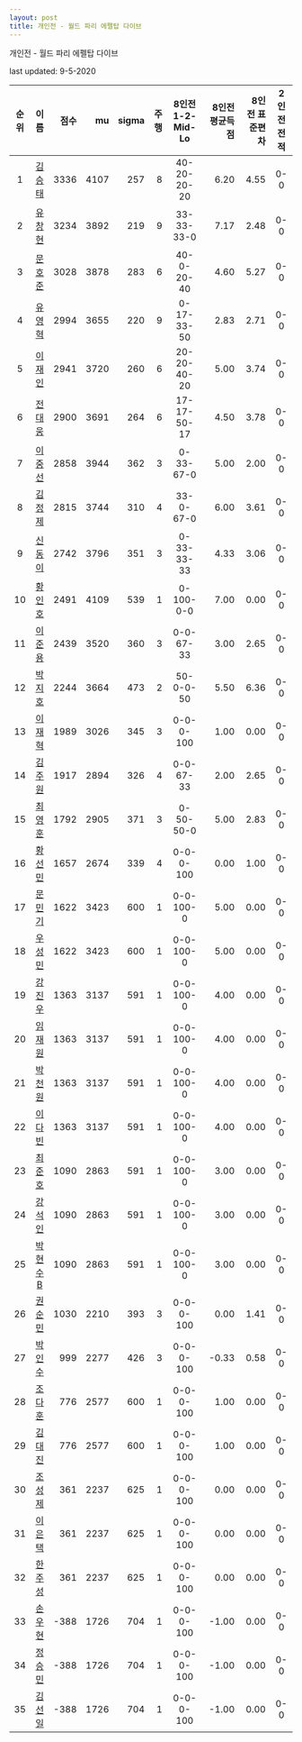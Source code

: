 ```yaml
---
layout: post
title: 개인전 - 월드 파리 에펠탑 다이브
---
```



개인전 - 월드 파리 에펠탑 다이브


last updated: 9-5-2020

| 순위 | 이름 | 점수 | mu | sigma | 주행 | 8인전 1-2-Mid-Lo | 8인전 평균득점 | 8인전 표준편차 | 2인전 전적 |
|:---:|:---:|---:|---:|---:|---:|:---:|---:|---:|:---:|
| 1 | [김승태](../gimseungtae) | 3336 | 4107 | 257 | 8 | 40-20-20-20 | 6.20 | 4.55 | 0-0 |
| 2 | [유창현](../yuchanghyeon) | 3234 | 3892 | 219 | 9 | 33-33-33-0 | 7.17 | 2.48 | 0-0 |
| 3 | [문호준](../munhojun) | 3028 | 3878 | 283 | 6 | 40-0-20-40 | 4.60 | 5.27 | 0-0 |
| 4 | [유영혁](../yuyeonghyeok) | 2994 | 3655 | 220 | 9 | 0-17-33-50 | 2.83 | 2.71 | 0-0 |
| 5 | [이재인](../ijaein) | 2941 | 3720 | 260 | 6 | 20-20-40-20 | 5.00 | 3.74 | 0-0 |
| 6 | [전대웅](../jeondaewoong) | 2900 | 3691 | 264 | 6 | 17-17-50-17 | 4.50 | 3.78 | 0-0 |
| 7 | [이중선](../ijungseon) | 2858 | 3944 | 362 | 3 | 0-33-67-0 | 5.00 | 2.00 | 0-0 |
| 8 | [김정제](../gimjeongje) | 2815 | 3744 | 310 | 4 | 33-0-67-0 | 6.00 | 3.61 | 0-0 |
| 9 | [신동이](../shindongi) | 2742 | 3796 | 351 | 3 | 0-33-33-33 | 4.33 | 3.06 | 0-0 |
| 10 | [황인호](../hwanginho) | 2491 | 4109 | 539 | 1 | 0-100-0-0 | 7.00 | 0.00 | 0-0 |
| 11 | [이준용](../ijunyong) | 2439 | 3520 | 360 | 3 | 0-0-67-33 | 3.00 | 2.65 | 0-0 |
| 12 | [박지호](../bakjiho) | 2244 | 3664 | 473 | 2 | 50-0-0-50 | 5.50 | 6.36 | 0-0 |
| 13 | [이재혁](../ijaehyeok) | 1989 | 3026 | 345 | 3 | 0-0-0-100 | 1.00 | 0.00 | 0-0 |
| 14 | [김주원](../gimjuwon) | 1917 | 2894 | 326 | 4 | 0-0-67-33 | 2.00 | 2.65 | 0-0 |
| 15 | [최영훈](../choiyeonghun) | 1792 | 2905 | 371 | 3 | 0-50-50-0 | 5.00 | 2.83 | 0-0 |
| 16 | [황선민](../hwangseongmin) | 1657 | 2674 | 339 | 4 | 0-0-0-100 | 0.00 | 1.00 | 0-0 |
| 17 | [문민기](../munmingi) | 1622 | 3423 | 600 | 1 | 0-0-100-0 | 5.00 | 0.00 | 0-0 |
| 18 | [우성민](../useongmin) | 1622 | 3423 | 600 | 1 | 0-0-100-0 | 5.00 | 0.00 | 0-0 |
| 19 | [강진우](../gangjinwu) | 1363 | 3137 | 591 | 1 | 0-0-100-0 | 4.00 | 0.00 | 0-0 |
| 20 | [임재원](../imjaewon) | 1363 | 3137 | 591 | 1 | 0-0-100-0 | 4.00 | 0.00 | 0-0 |
| 21 | [박천원](../bakcheonwon) | 1363 | 3137 | 591 | 1 | 0-0-100-0 | 4.00 | 0.00 | 0-0 |
| 22 | [이다빈](../idabin) | 1363 | 3137 | 591 | 1 | 0-0-100-0 | 4.00 | 0.00 | 0-0 |
| 23 | [최준호](../choijunho) | 1090 | 2863 | 591 | 1 | 0-0-100-0 | 3.00 | 0.00 | 0-0 |
| 24 | [강석인](../gangseokin) | 1090 | 2863 | 591 | 1 | 0-0-100-0 | 3.00 | 0.00 | 0-0 |
| 25 | [박현수B](../bakhyeonsu-b) | 1090 | 2863 | 591 | 1 | 0-0-100-0 | 3.00 | 0.00 | 0-0 |
| 26 | [권순민](../gweonsoonmin) | 1030 | 2210 | 393 | 3 | 0-0-0-100 | 0.00 | 1.41 | 0-0 |
| 27 | [박인수](../bakinsu) | 999 | 2277 | 426 | 3 | 0-0-0-100 | -0.33 | 0.58 | 0-0 |
| 28 | [조다훈](../jodahun) | 776 | 2577 | 600 | 1 | 0-0-0-100 | 1.00 | 0.00 | 0-0 |
| 29 | [김대진](../gimdaejin) | 776 | 2577 | 600 | 1 | 0-0-0-100 | 1.00 | 0.00 | 0-0 |
| 30 | [조성제](../joseongje) | 361 | 2237 | 625 | 1 | 0-0-0-100 | 0.00 | 0.00 | 0-0 |
| 31 | [이은택](../ieuntaek) | 361 | 2237 | 625 | 1 | 0-0-0-100 | 0.00 | 0.00 | 0-0 |
| 32 | [한주성](../hanjuseong) | 361 | 2237 | 625 | 1 | 0-0-0-100 | 0.00 | 0.00 | 0-0 |
| 33 | [손우현](../sonuhyeon) | -388 | 1726 | 704 | 1 | 0-0-0-100 | -1.00 | 0.00 | 0-0 |
| 34 | [정승민](../jeongseungmin) | -388 | 1726 | 704 | 1 | 0-0-0-100 | -1.00 | 0.00 | 0-0 |
| 35 | [김선일](../gimseonil) | -388 | 1726 | 704 | 1 | 0-0-0-100 | -1.00 | 0.00 | 0-0 |
